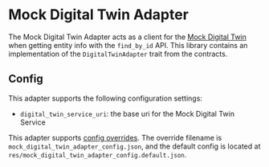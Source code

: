 # Mock Digital Twin Adapter

The Mock Digital Twin Adapter acts as a client for the [Mock Digital Twin](../../../mocks/mock_digital_twin/README.md) when getting entity info with the `find_by_id` API. This library contains an implementation of the `DigitalTwinAdapter` trait from the contracts.

## Config

This adapter supports the following configuration settings:

- `digital_twin_service_uri`: the base uri for the Mock Digital Twin Service

This adapter supports [config overrides](../../../docs/tutorials/config-overrides.md). The override filename is `mock_digital_twin_adapter_config.json`, and the default config is located at `res/mock_digital_twin_adapter_config.default.json`.
